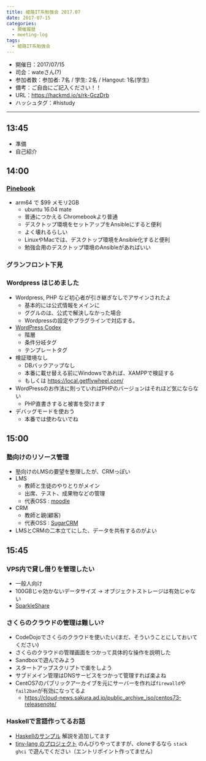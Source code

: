 ```yaml
---
title: 姫路IT系勉強会 2017.07
date: 2017-07-15
categories:
  - 開催履歴
  - meeting-log
tags:
  - 姫路IT系勉強会
---
```


* 開催日：2017/07/15
* 司会：wateさん(?)
* 参加者数：参加者: 7名 / 学生: 2名 / Hangout: 1名(学生)
* 備考：ご自由にご記入ください！！
* URL：https://hackmd.io/s/rk-GczDrb
* ハッシュタグ：#histudy

---

## 13:45

* 準備
* 自己紹介

## 14:00

### [Pinebook](https://www.pine64.org/?page_id=3707)

* arm64 で $99 メモリ2GB
  * ubuntu 16.04 mate
  * 普通につかえる Chromebookより普通
  * デスクトップ環境をセットアップをAnsibleにすると便利
  * よく壊れるらしい
  * LinuxやMacでは、デスクトップ環境をAnsible化すると便利
  * 勉強会用のデスクトップ環境のAnsibleがあればいい

### グランフロント下見

### Wordpress はじめました

* Wordpress, PHP など初心者が引き継ぎなしでアサインされたよ
  * 基本的には公式情報をメインに
  * ググルのは、公式で解決しなかった場合
  * Wordpressの設定やプラグラインで対応する。
* [WordPress Codex](https://wpdocs.osdn.jp/Main_Page)
  * 階層
  * 条件分岐タグ
  * テンプレートタグ
* 検証環境なし
  * DBバックアップなし
  * 本番に載せ替える前にWindowsであれば、XAMPPで検証する
  * もしくは https://local.getflywheel.com/
* WordPressのお作法に則っていればPHPのバージョンはそれほど気にならない
  * PHP直書きすると被害を受けます
* デバッグモードを使おう
  * 本番では使わないでね

## 15:00

### 塾向けのリソース管理

* 塾向けのLMSの要望を整理したが、CRMっぽい
* LMS
  * 教師と生徒のやりとりがメイン
  * 出席、テスト、成果物などの管理
  * 代表OSS : [moodle](https://moodle.org/)
* CRM
  * 教師と親(顧客)
  * 代表OSS : [SugarCRM](https://www.sugarcrm.com/)
* LMSとCRMの二本立てにした、データを共有するのがよい

## 15:45

### VPS内で貸し借りを管理したい

* 一般人向け
* 100GBじゃ効かないデータサイズ → オブジェクトストレージは有効じゃない
* [SparkleShare](https://www.sparkleshare.org/)

### さくらのクラウドの管理は難しい?

* CodeDojoでさくらのクラウドを使いたい(まだ、そういうことにしておいてください)
* さくらのクラウドの管理画面をつかって具体的な操作を説明した
* Sandboxで遊んでみよう
* スタートアップスクリプトで楽をしよう
* サブドメイン管理はDNSサービスをつかって管理すれば楽よね
* CentOS7のパブリックアーカイブを元にサーバーを作れば`firewalld`や`fail2ban`が有効になってるよ
  * https://cloud-news.sakura.ad.jp/public_archive_iso/centos73-releasenote/

### Haskellで言語作ってるお話

* [Haskellのサンプル](https://gist.github.com/Iruyan-Zak/095f451a88b98865a1b41d242d447bf7) 解説を追加してます
* [tiny-lang のプロジェクト](https://github.com/kosen13s/tiny/) のんびりやってますが、cloneするなら `stack ghci` で遊んでください（エントリポイント作ってません）
